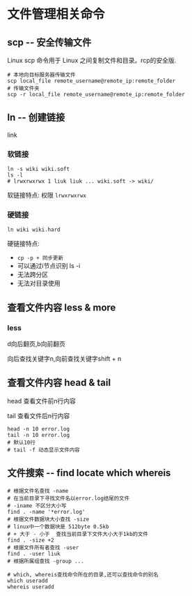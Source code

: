 

# 文件管理相关命令


## scp -- 安全传输文件

Linux scp 命令用于 Linux 之间复制文件和目录。rcp的安全版.

``` shell
# 本地向目标服务器传输文件
scp local_file remote_username@remote_ip:remote_folder 
# 传输文件夹
scp -r local_file remote_username@remote_ip:remote_folder 
```

## ln -- 创建链接

link

### 软链接

``` shell
ln -s wiki wiki.soft
ls -l
# lrwxrwxrwx 1 liuk liuk ... wiki.soft -> wiki/
```

软链接特点: 权限 `lrwxrwxrwx`

### 硬链接

```shell
ln wiki wiki.hard
```

硬链接特点: 

- `cp -p + 同步更新`
- 可以通过i节点识别  ls -i
- 无法跨分区
- 无法对目录使用

## 查看文件内容 less & more

### less

d向后翻页,b向前翻页

向后查找关键字n,向前查找关键字shift + n

## 查看文件内容 head & tail 

head 查看文件前n行内容

tail 查看文件后n行内容

``` shell
head -n 10 error.log
tail -n 10 error.log
# 默认10行
# tail -f 动态显示文件内容
```

## 文件搜索 -- find locate which whereis

```shell
# 根据文件名查找 -name
# 在当前目录下寻找文件名以error.log结尾的文件
# -iname 不区分大小写
find . -name '*error.log'
# 根据文件数据块大小查找 -size
# linux中一个数据块是 512byte 0.5kb
# + 大于 - 小于  查找当前目录下文件大小大于1kb的文件
find . -size +2 
# 根据文件所有者查找 -user
find . -user liuk
# 根据所属组查找 -group ...

# which, whereis查找命令所在的目录,还可以查找命令的别名
which useradd
whereis useradd
```

